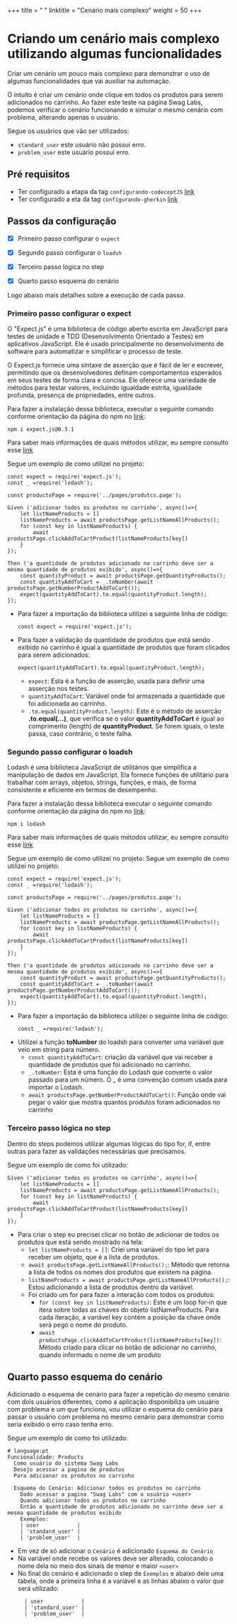 +++
title = " "
linktitle = "Cenário mais complexo"
weight = 50
+++
# Criando um cenário mais complexo utilizando algumas funcionalidades

Criar um cenário um pouco mais complexo para demonstrar o uso de algumas funcionalidades que vai auxiliar na automação.

O intuito é criar um cenário onde clique em todos os produtos para serem adicionados no carrinho. Ao fazer este teste na página Swag Labs, podemos verificar o cenário funcionando e simular o mesmo cenário com problema, alterando apenas o usuário.

Segue os usuários que vão ser utilizados:
* `standard_user` este usuário não possui erro.
* `problem_user` este usuário possui erro.

## Pré requisitos
* Ter configurado a etapa da tag `configurando-codeceptJS` [link](./codeceptJS.md)
* Ter configurado a eta da tag `configurando-gherkin` [link](./gherkin.md)
 
## Passos da configuração
- [X] Primeiro passo configurar o `expect`
- [X] Segundo passo configurar o `loadsh`
- [X] Terceiro passo lógica no step
- [X] Quarto passo esquema do cenário


Logo abaixo mais detalhes sobre a execução de cada passo.

### Primeiro passo configurar o expect

O "Expect.js" é uma biblioteca de código aberto escrita em JavaScript para testes de unidade e TDD (Desenvolvimento Orientado a Testes) em aplicativos JavaScript. Ele é usado principalmente no desenvolvimento de software para automatizar e simplificar o processo de teste.

O Expect.js fornece uma sintaxe de asserção que é fácil de ler e escrever, permitindo que os desenvolvedores definam comportamentos esperados em seus testes de forma clara e concisa. Ele oferece uma variedade de métodos para testar valores, incluindo igualdade estrita, igualdade profunda, presença de propriedades, entre outros.

Para fazer a instalação dessa biblioteca, executar o seguinte comando conforme orientação da página do npm no [link](https://www.npmjs.com/package/expect.js):
```
npm i expect.js@0.3.1
```
Para saber mais informações de quais métodos utilizar, eu sempre consulto esse [link](https://www.chaijs.com/api/bdd/)

Segue um exemplo de como utilizei no projeto:
```
const expect = require('expect.js');
const _ =require('lodash');

const productsPage = require('../pages/produtcs.page');

Given ('adicionar todos os produtos no carrinho', async()=>{
    let listNameProducts = []
    listNameProducts = await productsPage.getListNameAllProducts();
    for (const key in listNameProducts) {
        await productsPage.clickAddToCartProduct(listNameProducts[key])
    }
});

Then ('a quantidade de produtos adicionado no carrinho deve ser a mesma quantidade de produtos exibido', async()=>{
    const quantityProduct = await productsPage.getQuantityProducts();
    const quantityAddToCart = _.toNumber(await productsPage.getNumberProductAddToCart());
    expect(quantityAddToCart).to.equal(quantityProduct.length);
});

```

* Para fazer a importação da biblioteca utilizei a seguinte linha de código:
    ```
    const expect = require('expect.js');
    ```
* Para fazer a validação da quantidade de produtos que está sendo exibido no carrinho é igual a quantidade de produtos que foram clicados para serem adicionados:
  ```
  expect(quantityAddToCart).to.equal(quantityProduct.length);
  ```
  * `expect`: Esta é a função de asserção, usada para definir uma asserção nos testes.
  * `quantityAddToCart`: Variável onde foi armazenada a quantidade que foi adicionada ao carrinho.
  * `.to.equal(quantityProduct.length)`: Este é o método de asserção **.to.equal(...)**, que verifica se o valor **quantityAddToCart** é igual ao comprimento (length) de **quantityProduct**. Se forem iguais, o teste passa, caso contrário, o teste falha.

### Segundo passo configurar o loadsh

Lodash é uma biblioteca JavaScript de utilitários que simplifica a manipulação de dados em JavaScript. Ela fornece funções de utilitário para trabalhar com arrays, objetos, strings, funções, e mais, de forma consistente e eficiente em termos de desempenho.

Para fazer a instalação dessa biblioteca executar o seguinte comando conforme orientação da página do npm no [link](https://www.npmjs.com/package/lodash):
```
npm i lodash
```
Para saber mais informações de quais métodos utilizar, eu sempre consulto esse [link](https://lodash.com/docs/4.17.15)

Segue um exemplo de como utilizei no projeto:
Segue um exemplo de como utilizei no projeto:
```
const expect = require('expect.js');
const _ =require('lodash');

const productsPage = require('../pages/produtcs.page');

Given ('adicionar todos os produtos no carrinho', async()=>{
    let listNameProducts = []
    listNameProducts = await productsPage.getListNameAllProducts();
    for (const key in listNameProducts) {
        await productsPage.clickAddToCartProduct(listNameProducts[key])
    }
});

Then ('a quantidade de produtos adicionado no carrinho deve ser a mesma quantidade de produtos exibido', async()=>{
    const quantityProduct = await productsPage.getQuantityProducts();
    const quantityAddToCart = _.toNumber(await productsPage.getNumberProductAddToCart());
    expect(quantityAddToCart).to.equal(quantityProduct.length);
});

```
* Para fazer a importação da biblioteca utilizei o seguinte linha de código:
    ```
    const _ =require('lodash');
    ```
* Utilizei a função **toNumber** do loadsh para converter uma variável que veio em string para número.
  * `const quantityAddToCart`: criação da variável que vai receber a quantidade de produtos que foi adicionado no carrinho.
  * `_.toNumber`: Esta é uma função do Lodash que converte o valor passado para um número. O _ é uma convenção comum usada para importar o Lodash.
  * `await productsPage.getNumberProductAddToCart()`: Função onde vai pegar o valor que mostra quantos produtos foram adicionados no carrinho

### Terceiro passo lógica no step
Dentro do steps podemos utilizar algumas lógicas do tipo for, if, entre outras para fazer as validações necessárias que precisamos.

Segue um exemplo de como foi utilizado:
```
Given ('adicionar todos os produtos no carrinho', async()=>{
    let listNameProducts = []
    listNameProducts = await productsPage.getListNameAllProducts();
    for (const key in listNameProducts) {
        await productsPage.clickAddToCartProduct(listNameProducts[key])
    }
});
```
* Para criar o step eu precisei clicar no botão de adicionar de todos os produtos que está sendo mostrado na tela:
  * `let listNameProducts = []`: Criei uma variável do tipo let para receber um objeto, que é a lista de produtos.
  * `await productsPage.getListNameAllProducts();`: Método que retorna a lista de todos os nomes dos produtos que existem na página.
  * `listNameProducts = await productsPage.getListNameAllProducts();`: Estou adicionando a lista de produtos dentro da variável.
  * Foi criado um for para fazer a interação com todos os produtos:
    * `for (const key in listNameProducts)`: Este é um loop for-in que itera sobre todas as chaves do objeto listNameProducts. Para cada iteração, a variável key contém a posição da chave onde será pego o nome do produto.
    * `await productsPage.clickAddToCartProduct(listNameProducts[key])`: Método criado para clicar no botão de adicionar no carrinho, quando informado o nome de um produto
  

## Quarto passo esquema do cenário
Adicionado o esquema de cenário para fazer a repetição do mesmo cenário com dois usuários diferentes, como a aplicação disponibiliza um usuário com problema e um que funciona, vou utilizar o esquema do cenário para passar o usuário com problema no mesmo cenário para demonstrar como seria exibido o erro caso tenha erro.

Segue um exemplo de como foi utilizado:
```
# language:pt
Funcionalidade: Products
  Como usuário do sistema Swag Labs
  Desejo acessar a pagina de produtos
  Para adicionar os produtos no carrinho

  Esquema do Cenário: Adicionar todos os produtos no carrinho
    Dado acessar a pagina "Swag Labs" com o usuário <user>
    Quando adicionar todos os produtos no carrinho
    Então a quantidade de produtos adicionado no carrinho deve ser a mesma quantidade de produtos exibido
    Exemplos:
    | user            | 
    | 'standard_user' |
    | 'problem_user'  |
```
* Em vez de só adicionar o `Cenário` é adicionado `Esquema do Cenário`
* Na variável onde recebe os valores deve ser alterado, colocando o nome dela no meio dos sinais de menor e maior `<user>`
* No final do cenário é adicionado o step de `Exemplos` e abaixo dele uma tabela, onde a primeira linha é a variável e as linhas abaixo o valor que será utilizado:
  ```
    | user            | 
    | 'standard_user' |
    | 'problem_user'  |
  ```
